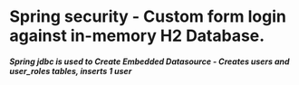 # Spring security - Custom form login against in-memory H2 Database.

##### Spring jdbc is used to Create Embedded Datasource - Creates users and user_roles tables, inserts 1 user  